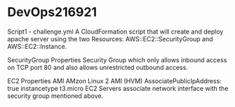 # DevOps216921

Script1 - challenge.yml
A CloudFormation script that will create and deploy apache server using the two Resources: AWS::EC2::SecurityGroup and AWS::EC2::Instance.

SecurityGroup Properties
Security Group which only allows inbound access on TCP port 80 and also allows unrestricted outbound access.

EC2 Properties
AMI AMzon Linux 2 AMI (HVM)
AssociatePublicIpAddress: true
instancetype t3.micro
EC2 Servers associate network interface with the security group mentioned above.